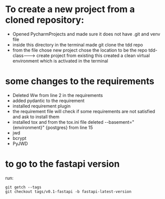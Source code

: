 # To create a new project from a cloned repository:
- Opened PycharmProjects and made sure it does not have .git and venv file
- inside this directory in the terminal made git clone the tdd repo
- from the file chose new project chose the location to be the repo tdd-class---> create project from existing 
this created a clean virtual environment which is activated in the terminal

# some changes to the requirements
- Deleted Ww from line 2 in the requirements
- added pydantic to the requirement
- installed requirement plugin
- the requirement file will check if some requirements are not satisfied and ask to install them
- installed tox and from the tox.ini file deleted --basement="{environment}" {postgres} from line 15
- jwd
- bcrypt
- PyJWD

# to go to the fastapi version 
run: 
```commandline
git getch --tags
git checkout tags/v0.1-fastapi -b fastapi-latest-version
```
